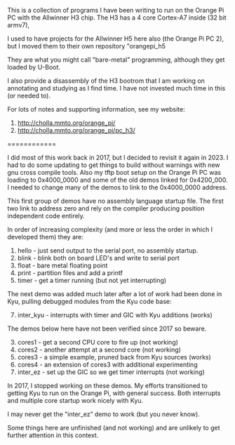 This is a collection of programs I have been writing to run on
the Orange Pi PC with the Allwinner H3 chip.
The H3 has a 4 core Cortex-A7 inside (32 bit armv7),

I used to have projects for the Allwinner H5 here also
(the Orange Pi PC 2), but I moved them to their own repository
"orangepi_h5

They are what you might call "bare-metal"
programming, although they get loaded by U-Boot.

I also provide a disassembly of the H3 bootrom that I am working
on annotating and studying as I find time.
I have not invested much time in this (or needed to).

For lots of notes and supporting information, see my website:

1. http://cholla.mmto.org/orange_pi/
2. http://cholla.mmto.org/orange_pi/pc_h3/

============

I did most of this work back in 2017, but I decided to revisit it
again in 2023.  I had to do some updating to get things to build
without warnings with new gnu cross compile tools.
Also my tftp boot setup on the Orange Pi PC was loading to
0x4000_0000 and some of the old demos linked for 0x4200_000.
I needed to change many of the demos to link to the 0x4000_0000 address.

This first group of demos have no assembly language startup file.
The first two link to address zero and rely on the compiler
producing position independent code entirely.

In order of increasing complexity (and more or less the order in which I
developed them) they are:

1. hello - just send output to the serial port, no assembly startup.
1. blink - blink both on board LED's and write to serial port
2. float - bare metal floating point
2. print - partition files and add a printf
5. timer - get a timer running (but not yet interrupting)

The next demo was added much later after a lot of work had been done
in Kyu, pulling debugged modules from the Kyu code base:

7. inter_kyu - interrupts with timer and GIC with Kyu additions (works)

The demos below here have not been verified since 2017 so beware.

3. cores1 - get a second CPU core to fire up (not working)
3. cores2 - another attempt at a second core (not working)
3. cores3 - a simple example, pruned back from Kyu sources (works)
3. cores4 - an extension of cores3 with additional experimenting
6. inter_ez - set up the GIC so we get timer interrupts (not working)

In 2017, I stopped working on these demos.
My efforts transitioned to getting Kyu to run on
the Orange Pi, with general success.
Both interrupts and multiple core startup work nicely with Kyu.

I may never get the "inter_ez" demo to work (but you never know).

Some things here are unfinished (and not working) and are unlikely to
get further attention in this context.

